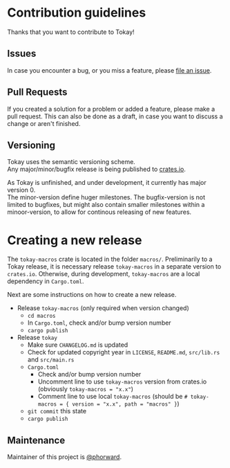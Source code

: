 # Contribution guidelines

Thanks that you want to contribute to Tokay!

## Issues

In case you encounter a bug, or you miss a feature, please [file an issue](https://github.com/tokay-lang/tokay/issues/new).

## Pull Requests

If you created a solution for a problem or added a feature, please make a pull request.
This can also be done as a draft, in case you want to discuss a change or aren't finished.

## Versioning

Tokay uses the semantic versioning scheme.<br>
Any major/minor/bugfix release is being published to [crates.io](https://crates.io).

As Tokay is unfinished, and under development, it currently has major version 0.<br>
The minor-version define huger milestones. The bugfix-version is not limited to bugfixes, but might also contain smaller milestones within a minoor-version, to allow for continous releasing of new features.

# Creating a new release

The `tokay-macros` crate is located in the folder `macros/`. Preliminarily to a Tokay release, it is necessary release `tokay-macros` in a separate version to `crates.io`. Otherwise, during development, `tokay-macros` are a local dependency in `Cargo.toml`.

Next are some instructions on how to create a new release.

- Release `tokay-macros` (only required when version changed)
  - `cd macros`
  - In `Cargo.toml`, check and/or bump version number
  - `cargo publish`
- Release `tokay`
  - Make sure `CHANGELOG.md` is updated
  - Check for updated copyright year in `LICENSE`, `README.md`, `src/lib.rs` and `src/main.rs`
  - `Cargo.toml`
    - Check and/or bump version number
    - Uncomment line to use `tokay-macros` version from crates.io (obviously `tokay-macros = "x.x"`)
    - Comment line to use local `tokay-macros` (should be `# tokay-macros = { version = "x.x", path = "macros" }`)
  - `git commit` this state
  - `cargo publish`

## Maintenance

Maintainer of this project is [@phorward](https://github.com/phorward).
